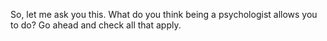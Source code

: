 So, let me ask you this.
What do you think being
a psychologist allows you to do?
Go ahead and check all that apply.
